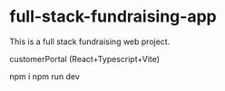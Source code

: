 # full-stack-fundraising-app

This is a full stack fundraising web project.

customerPortal (React+Typescript+Vite)

npm i
npm run dev

<!-- down by Arthur Shlain from <a href="https://thenounproject.com/browse/icons/term/down/" target="_blank" title="down Icons">Noun Project</a> (CC BY 3.0) -->
